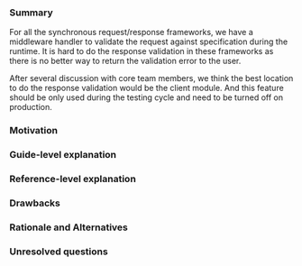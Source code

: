 ### Summary

For all the synchronous request/response frameworks, we have a middleware handler to validate the request against specification during the runtime. It is hard to do the response validation in these frameworks as there is no better way to return the validation error to the user. 

After several discussion with core team members, we think the best location to do the response validation would be the client module. And this feature should be only used during the testing cycle and need to be turned off on production. 



### Motivation


### Guide-level explanation


### Reference-level explanation


### Drawbacks


### Rationale and Alternatives


### Unresolved questions

